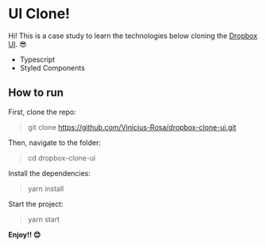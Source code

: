 # UI Clone!

Hi! This is a case study to learn the technologies below cloning the [Dropbox UI]([https://www.dropbox.com/pt_BR/](https://www.dropbox.com/pt_BR/)). 😎
* Typescript
* Styled Components


## How to run

First, clone the repo:
> git clone https://github.com/Vinicius-Rosa/dropbox-clone-ui.git

Then, navigate to the folder:
> cd dropbox-clone-ui

Install the dependencies:
> yarn install

Start the project:
> yarn start

 **Enjoy!! 😊**